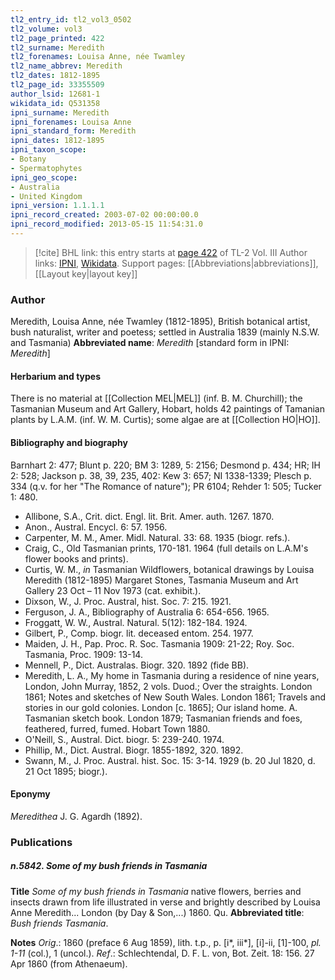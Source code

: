 ```yaml
---
tl2_entry_id: tl2_vol3_0502
tl2_volume: vol3
tl2_page_printed: 422
tl2_surname: Meredith
tl2_forenames: Louisa Anne, née Twamley
tl2_name_abbrev: Meredith
tl2_dates: 1812-1895
tl2_page_id: 33355509
author_lsid: 12681-1
wikidata_id: Q531358
ipni_surname: Meredith
ipni_forenames: Louisa Anne
ipni_standard_form: Meredith
ipni_dates: 1812-1895
ipni_taxon_scope: 
- Botany
- Spermatophytes
ipni_geo_scope: 
- Australia
- United Kingdom
ipni_version: 1.1.1.1
ipni_record_created: 2003-07-02 00:00:00.0
ipni_record_modified: 2013-05-15 11:54:31.0
---
```


> [!cite] BHL link: this entry starts at [page 422](https://www.biodiversitylibrary.org/page/33355509) of TL-2 Vol. III
> Author links: [IPNI](https://www.ipni.org/a/12681-1), [Wikidata](https://www.wikidata.org/wiki/Q531358). Support pages: [[Abbreviations|abbreviations]], [[Layout key|layout key]]

### Author

Meredith, Louisa Anne, née Twamley (1812-1895), British botanical artist, bush naturalist, writer and poetess; settled in Australia 1839 (mainly N.S.W. and Tasmania) 
**Abbreviated name**: *Meredith* \[standard form in IPNI: *Meredith*\]

#### Herbarium and types

There is no material at [[Collection MEL|MEL]] (inf. B. M. Churchill); the Tasmanian Museum and Art Gallery, Hobart, holds 42 paintings of Tamanian plants by L.A.M. (inf. W. M. Curtis); some algae are at [[Collection HO|HO]].

#### Bibliography and biography

Barnhart 2: 477; Blunt p. 220; BM 3: 1289, 5: 2156; Desmond p. 434; HR; IH 2: 528; Jackson p. 38, 39, 235, 402: Kew 3: 657; NI 1338-1339; Plesch p. 334 (q.v. for her "The Romance of nature"); PR 6104; Rehder 1: 505; Tucker 1: 480.
- Allibone, S.A., Crit. dict. Engl. lit. Brit. Amer. auth. 1267. 1870.
- Anon., Austral. Encycl. 6: 57. 1956.
- Carpenter, M. M., Amer. Midl. Natural. 33: 68. 1935 (biogr. refs.).
- Craig, C., Old Tasmanian prints, 170-181. 1964 (full details on L.A.M's flower books and prints).
- Curtis, W. M., *in* Tasmanian Wildflowers, botanical drawings by Louisa Meredith (1812-1895) Margaret Stones, Tasmania Museum and Art Gallery 23 Oct – 11 Nov 1973 (cat. exhibit.).
- Dixson, W., J. Proc. Austral, hist. Soc. 7: 215. 1921.
- Ferguson, J. A., Bibliography of Australia 6: 654-656. 1965.
- Froggatt, W. W., Austral. Natural. 5(12): 182-184. 1924.
- Gilbert, P., Comp. biogr. lit. deceased entom. 254. 1977.
- Maiden, J. H., Pap. Proc. R. Soc. Tasmania 1909: 21-22; Roy. Soc. Tasmania, Proc. 1909: 13-14.
- Mennell, P., Dict. Australas. Biogr. 320. 1892 (fide BB).
- Meredith, L. A., My home in Tasmania during a residence of nine years, London, John Murray, 1852, 2 vols. Duod.; Over the straights. London 1861; Notes and sketches of New South Wales. London 1861; Travels and stories in our gold colonies. London \[c. 1865\]; Our island home. A. Tasmanian sketch book. London 1879; Tasmanian friends and foes, feathered, furred, fumed. Hobart Town 1880.
- O'Neill, S., Austral. Dict. biogr. 5: 239-240. 1974.
- Phillip, M., Dict. Austral. Biogr. 1855-1892, 320. 1892.
- Swann, M., J. Proc. Austral. hist. Soc. 15: 3-14. 1929 (b. 20 Jul 1820, d. 21 Oct 1895; biogr.).

#### Eponymy

*Meredithea* J. G. Agardh (1892).

### Publications

##### n.5842. Some of my bush friends in Tasmania

**Title**
*Some of my bush friends in Tasmania* native flowers, berries and insects drawn from life illustrated in verse and brightly described by Louisa Anne Meredith... London (by Day & Son,...) 1860. Qu.
**Abbreviated title**: *Bush friends Tasmania*.

**Notes**
*Orig*.: 1860 (preface 6 Aug 1859), lith. t.p., p. \[i\*, iii\*\], \[i\]-ii, \[1\]-100, *pl. 1-11* (col.), 1 (uncol.).
*Ref*.: Schlechtendal, D. F. L. von, Bot. Zeit. 18: 156. 27 Apr 1860 (from Athenaeum).

